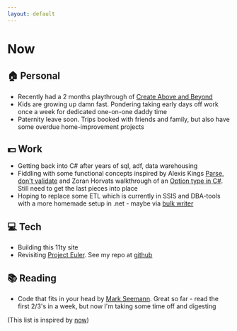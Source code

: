 ```yaml
---
layout: default
---
```

# Now

## :house: Personal

* Recently had a 2 months playthrough of [Create Above and Beyond](https://www.youtube.com/watch?v=YicXdyDFWuw)
* Kids are growing up damn fast. Pondering taking early days off work once a week for dedicated one-on-one daddy time
* Paternity leave soon. Trips booked with friends and family, but also have some overdue home-improvement projects

## :dollar: Work

* Getting back into C# after years of sql, adf, data warehousing
* Fiddling with some functional concepts inspired by Alexis Kings [Parse, don't validate](https://lexi-lambda.github.io/blog/2019/11/05/parse-don-t-validate/) and Zoran Horvats walkthrough of an [Option type in C#](https://codinghelmet.com/articles/custom-implementation-of-the-option-maybe-type-in-cs). Still need to get the last pieces into place
* Hoping to replace some ETL which is currently in SSIS and DBA-tools with a more homemade setup in .net - maybe via [bulk writer](https://headspringlabs.github.io/bulk-writer/)

## :computer: Tech

* Building this 11ty site
* Revisiting [Project Euler](https://projecteuler.net/). See my repo at [github](https://github.com/asbjornb/small-code-challenges)

## :books: Reading

* Code that fits in your head by [Mark Seemann](https://blog.ploeh.dk/about/). Great so far - read the first 2/3's in a week, but now I'm taking some time off and digesting

(This list is inspired by [now](https://nownownow.com/))